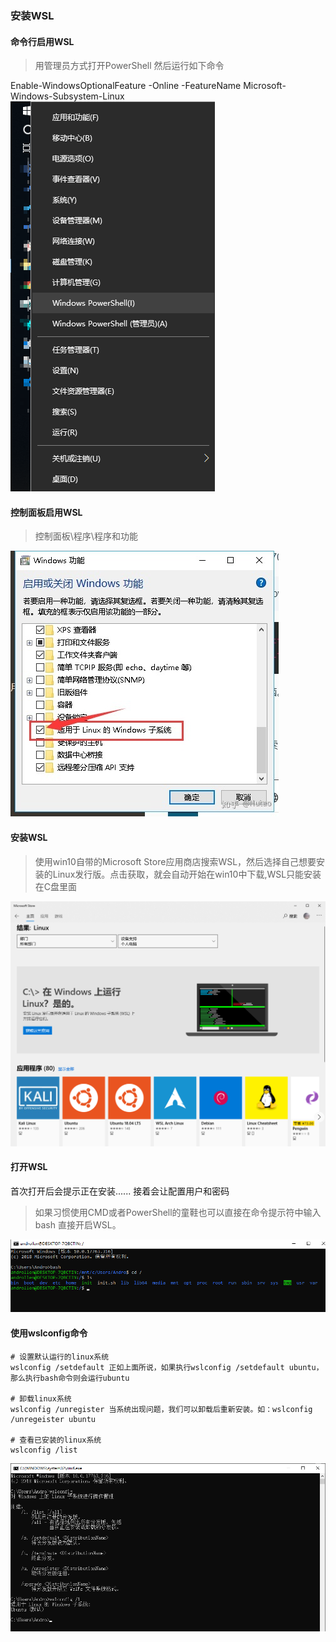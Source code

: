 ### 安装WSL
#### 命令行启用WSL
> 用管理员方式打开PowerShell 然后运行如下命令

Enable-WindowsOptionalFeature -Online -FeatureName Microsoft-Windows-Subsystem-Linux
![](Assets/Snipaste_2019-05-14_10-24-00.png)

#### 控制面板启用WSL
> 控制面板\程序\程序和功能

![](Assets/Snipaste_2019-05-14_10-24-01.png)

#### 安装WSL
> 使用win10自带的Microsoft Store应用商店搜索WSL，然后选择自己想要安装的Linux发行版。点击获取，就会自动开始在win10中下载,WSL只能安装在C盘里面


![](Assets/Snipaste_2019-05-14_10-37-04.png)

#### 打开WSL
首次打开后会提示正在安装......
接着会让配置用户和密码

> 如果习惯使用CMD或者PowerShell的童鞋也可以直接在命令提示符中输入 bash 直接开启WSL。
>
![](Assets/Snipaste_2019-05-14_10-46-28.png)


#### 使用wslconfig命令
```
# 设置默认运行的linux系统
wslconfig /setdefault 正如上面所说，如果执行wslconfig /setdefault ubuntu，那么执行bash命令则会运行ubuntu

# 卸载linux系统
wslconfig /unregister 当系统出现问题，我们可以卸载后重新安装。如：wslconfig /unregeister ubuntu

# 查看已安装的linux系统
wslconfig /list
```
![](Assets/Snipaste_2019-05-14_10-50-56.png)
